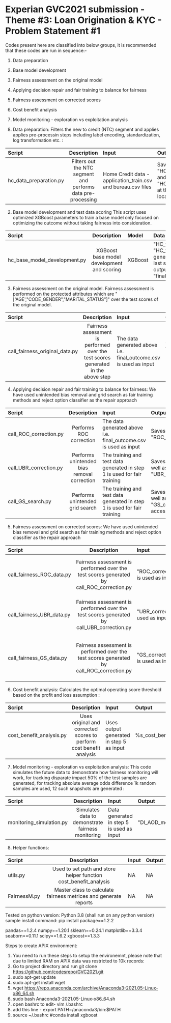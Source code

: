 # Experian GVC2021 submission - Theme #3: Loan Origination & KYC - Problem Statement #1

Codes present here are classified into below groups, it is recommended that these codes are run in sequence:-

1. Data preparation
2. Base model development
3. Fairness assessment on the original model
4. Applying decision repair and fair training to balance for fairness
5. Fairness assessment on corrected scores
6. Cost benefit analysis
7. Model monitoring - exploration vs exploitation analysis


1. Data preparation:
Filters the new to credit (NTC) segment and applies applies pre-processin steps including label encoding, standardization, log transformation etc. :

| Script                 | Description       | Input   |	Output   |	
| :------------------------ |:-------------:| :-------------|:-------------|
| hc_data_preparation.py|	Filters out the NTC segment and performs data pre-processing|Home Credit data -  application_train.csv and bureau.csv files | Saves "HC_train.csv" and "HC_test.csv" at the output location

2. Base model development and test data scoring
This script uses optimized XGBoost parameters to train a base model only focused on optimizing the outcome without taking fairness into consideration.


| Script                 | Description       | Model   |	Data   |	
| :------------------------ |:-------------:| :-------------|:-------------|
| hc_base_model_development.py|	XGBoost base model development and scoring     | XGBoost| "HC_train.csv" and "HC_test.csv" generated in the last step saves output as "final_outcome.csv"

3. Fairness assessment on the original model.
Fairness assessment is performed on the protected attributes which are "['AGE',"CODE_GENDER","MARITAL_STATUS"]" over the test scores of the original model. 


| Script                 | Description       | Input   |	Output   |	
| :------------------------ |:-------------:| :-------------|:-------------|
| call_fairness_original_data.py|	Fairness assessment is performed over the test scores generated in the above step| The data generated above i.e. final_outcome.csv is used as input| Saves the aggregated data as well as the charts named as %s_initial_fairness_report.csv"%(metric)

4. Applying decision repair and fair training to balance for fairness:
We have used unintended bias removal and grid search as fair training methods and reject option classifier as the repair approach


| Script                 | Description       | Input   |	Output   |	
| :------------------------ |:-------------:| :-------------|:-------------|
| call_ROC_correction.py|	Performs ROC correction| The data generated above i.e. final_outcome.csv is used as input| Saves the repaired scores as "ROC_corrected_data_1.csv" 
| call_UBR_correction.py|	Performs unintended bias removal correction| The training and test data generated in step 1 is used for fair training| Saves the scores  data as well as the charts named as "UBR_corrected_data.csv"
| call_GS_search.py|	Performs unintended grid search| The training and test data generated in step 1 is used for fair training| Saves the scores  data as well as the charts named as "GS_corrected_data.csv", access is restricted

5. Fairness assessment on corrected scores:
We have used unintended bias removal and grid search as fair training methods and reject option classifier as the repair approach


| Script                 | Description       | Input   |	Output   |	
| :------------------------ |:-------------:| :-------------|:-------------|
| call_fairness_ROC_data.py|	Fairness assessment is performed over the test scores generated by call_ROC_correction.py| "ROC_corrected_data_1.csv" is used as input | Saves the repaired scores data as well as the charts named as "%s_ROC_fairness_report.csv"%(metric) and  "%s_ROC_fairness_report.csv"%(metric) respectively
| call_fairness_UBR_data.py|	Fairness assessment is performed over the test scores generated by call_UBR_correction.py| "UBR_corrected_data.csv" is used as input | Saves the repaired scores data as well as the charts named as "%s_UBR_fairness_report.csv"%(metric) and  "%s_UBR_fairness_report.csv"%(metric) respectively
| call_fairness_GS_data.py|	Fairness assessment is performed over the test scores generated by call_ROC_correction.py| "GS_corrected_data_1.csv" is used as input | Saves the repaired scores data as well as the charts named as "%s_GS_fairness_report.csv"%(metric) and  "%s_GS_fairness_report.csv"%(metric) respectively access is restricted

6. Cost benefit analysis:
Calculates the optimal operating score threshold based on the profit and loss assumption :

| Script                 | Description       | Input   |	Output   |	
| :------------------------ |:-------------:| :-------------|:-------------|
| cost_benefit_analysis.py|	Uses original and corrected scores to perform cost benefit analysis |Uses output generated in step 5 as input|%s_cost_benefit_analysis_report.csv

7. Model monitoring - exploration vs exploitation analysis:
This code simulates the future data to demonstrate how fairness monitoring will work, for tracking disparate impact 50% of the test samples are generated, for tracking absolute average odds difference 1k random samples are used, 12 such snapshots are generated :

| Script                 | Description       | Input   |	Output   |	
| :------------------------ |:-------------:| :-------------|:-------------|
| monitoring_simulation.py|	Simulates data to demonstrate fairness monitoring|Data generated in step 5 is used as input | "DI_AOD_monitoring.csv"

8. Helper functions:

| Script                 | Description       | Input   |	Output   |	
| :------------------------ |:-------------:| :-------------|:-------------|
| utils.py|	Used to set path and store helper function  cost_benefit_analysis|NA | NA
| FairnessM.py|	Master class to calculate fairness metrices and generate reports|NA | NA

Tested on python version:  Python 3.8  (shall run on any python version)
sample install command: pip install  package==1.2.2 

pandas==1.2.4
numpy==1.20.1 
sklearn==0.24.1
matplotlib==3.3.4
seaborn==0.11.1
scipy==1.6.2
xgboost==1.3.3

Steps to create APIX environment:
1. You need to run these steps to setup the environemnt, please note that due to limited RAM on APIX data was restricted to 10k records: 
2. Go to project  directory and run git clone https://github.com/codesrepo/GVC2021.git 
3. sudo apt-get update 
4. sudo apt-get install wget 
5. wget https://repo.anaconda.com/archive/Anaconda3-2021.05-Linux-x86_64.sh 
6. sudo bash Anaconda3-2021.05-Linux-x86_64.sh 
7. open bashrc to edit- vim /.bashrc 
8. add this line - export PATH=/anaconda3/bin:$PATH 
9. source ~/.bashrc #conda install xgboost

